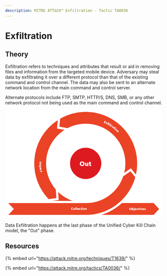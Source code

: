 ```yaml
---
description: MITRE ATT&CK™ Exfiltration - Tactic TA0036
---
```


# Exfiltration

## Theory

Exfiltration refers to techniques and attributes that result or aid in removing files and information from the targeted mobile device. Adversary may steal data by exfiltrating it over a different protocol than that of the existing command and control channel. The data may also be sent to an alternate network location from the main command and control server.

Alternate protocols include FTP, SMTP, HTTP/S, DNS, SMB, or any other network protocol not being used as the main command and control channel.

![](../../.gitbook/assets/killchain-out.png)

Data Exfiltration happens at the last phase of the Unified Cyber Kill Chain model, the "Out" phase.

## Resources

{% embed url="https://attack.mitre.org/techniques/T1639/" %}

{% embed url="https://attack.mitre.org/tactics/TA0036/" %}

